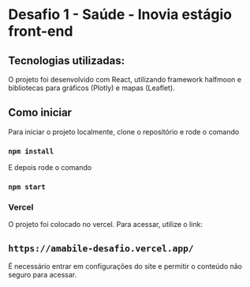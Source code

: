 # Desafio 1 - Saúde - Inovia estágio front-end

## Tecnologias utilizadas:

O projeto foi desenvolvido com React, utilizando framework halfmoon e bibliotecas para gráficos (Plotly) e mapas (Leaflet).

## Como iniciar

Para iniciar o projeto localmente, clone o reposítório e rode o comando

### `npm install`

E depois rode o comando

### `npm start`

### Vercel

O projeto foi colocado no vercel. Para acessar, utilize o link:

## `https://amabile-desafio.vercel.app/`

É necessário entrar em configurações do site e permitir o conteúdo não seguro para acessar.
